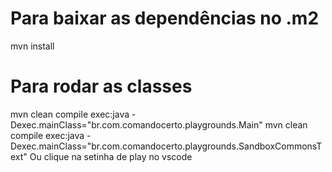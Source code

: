 # Para baixar as dependências no .m2
mvn install

# Para rodar as classes
mvn clean compile exec:java -Dexec.mainClass="br.com.comandocerto.playgrounds.Main"
mvn clean compile exec:java -Dexec.mainClass="br.com.comandocerto.playgrounds.SandboxCommonsText"
Ou clique na setinha de play no vscode